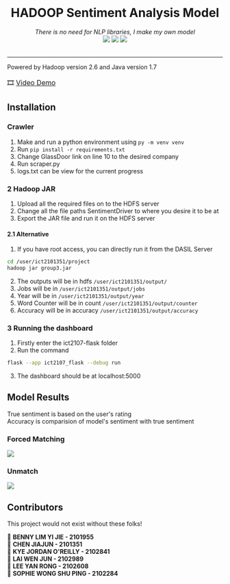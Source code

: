 <p align="center">
    <br />
    <h1 align="center">HADOOP Sentiment Analysis Model</h1>
</p>

<p align="center">
    <i>There is no need for NLP libraries, I make my own model</i><br />
    <img src="https://img.shields.io/badge/hadoop-2.6-brightgreen" />
    <img src="https://img.shields.io/badge/java-1.7-green" />
    <img src="https://img.shields.io/badge/Coded%20By%20Humans-100%25-brightgreen" />
    <br /><br />
</p>
<hr>

Powered by Hadoop version 2.6 and Java version 1.7  
<br>
<font size="3">🎞️ [Video Demo](https://youtu.be/MKORdvMF_28)</font>

## Installation

### Crawler

1. Make and run a python environment using `py -m venv venv`
2. Run `pip install -r requirements.txt`
3. Change GlassDoor link on line 10 to the desired company
4. Run scraper.py
5. logs.txt can be view for the current progress

### 2 Hadoop JAR

1. Upload all the required files on to the HDFS server
2. Change all the file paths SentimentDriver to where you desire it to be at
3. Export the JAR file and run it on the HDFS server

#### 2.1 Alternative
1. If you have root access, you can directly run it from the DASIL Server
```bash
cd /user/ict2101351/project
hadoop jar group3.jar
```
2. The outputs will be in hdfs `/user/ict2101351/output/`
3. Jobs will be in `/user/ict2101351/output/jobs`
4. Year will be in `/user/ict2101351/output/year`
5. Word Counter will be in count `/user/ict2101351/output/counter`
6. Accuracy will be in accuracy `/user/ict2101351/output/accuracy`

### 3 Running the dashboard
1. Firstly enter the ict2107-flask folder
2. Run the command  
```bash
flask --app ict2107_flask --debug run
```
3. The dashboard should be at <a>localhost:5000</a>

## Model Results

True sentiment is based on the user's rating  
Accuracy is comparision of model's sentiment with true sentiment

### Forced Matching
<img src = "./matchedconfustionmatrix.png">

### Unmatch
<img src = "./matchedconfustionmatrix.png">

## <b>Contributors</b>

This project would not exist without these folks!

🧑 **BENNY LIM YI JIE - 2101955**  
🧑 **CHEN JIAJUN - 2101351**  
🧑 **KYE JORDAN O'REILLY - 2102841**  
🧑 **LAI WEN JUN - 2102989**  
👩 **LEE YAN RONG - 2102608**  
👩 **SOPHIE WONG SHU PING - 2102284**  

